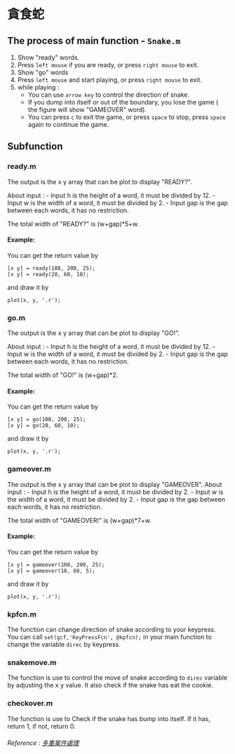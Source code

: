 # 貪食蛇

## The process of main function - `Snake.m`
1. Show "ready" words.
2. Press `left mouse` if you are ready, or press `right mouse` to exit.
3. Show "go" words
4. Press `left mouse` and start playing, or press `right mouse` to exit.
5. while playing :
    - You can use `arrow key` to control the direction of snake.
    - If you dump into itself or out of the boundary, you lose the game ( the figure will show "GAMEOVER" word).
    - You can press `c` to exit the game, or press `space` to stop, press `space` again to continue the game.
## Subfunction
### ready.m
The output is the x y array that can be plot to display "READY?".

About input :
    - Input h is the height of a word, it must be divided by 12.
    - Input w is the width of a word, it must be divided by 2.
    - Input gap is the gap between each words, it has no restriction.

The total width of "READY?" is (w+gap)*5+w.

#### Example:
You can get the return value by
``` matlab=
[x y] = ready(108, 200, 25);
[x y] = ready(20, 60, 10);
```
and draw it by
``` matlab=
plot(x, y, '.r');
```

### go.m
The output is the x y array that can be plot to display "GO!".

About input :
    - Input h is the height of a word, it must be divided by 12.
    - Input w is the width of a word, it must be divided by 2.
    - Input gap is the gap between each words, it has no restriction.

The total width of "GO!" is (w+gap)*2.

#### Example:
You can get the return value by
``` matlab=
[x y] = go(108, 200, 25);
[x y] = go(20, 60, 10);
```
and draw it by
``` matlab=
plot(x, y, '.r');
```
### gameover.m
The output is the x y array that can be plot to display "GAMEOVER".
About input :
    - Input h is the height of a word, it must be divided by 2.
    - Input w is the width of a word, it must be divided by 2.
    - Input gap is the gap between each words, it has no restriction.

The total width of "GAMEOVER!" is (w+gap)*7+w.

#### Example:
You can get the return value by
``` matlab=
[x y] = gameover(108, 200, 25);
[x y] = gameover(18, 60, 5);
```
and draw it by
``` matlab=
plot(x, y, '.r');
```

### kpfcn.m
The function can change direction of snake according to your keypress.
You can call `set(gcf,'KeyPressFcn', @kpfcn);` in your main function to change the variable `direc` by keypress.

### snakemove.m
The function is use to control the move of snake according to `direc` variable by adjusting the x y value.
It also check if the snake has eat the cookie.

### checkover.m
The function is use to Check if the snake has bump into itself. If it has, return 1, if not, return 0.



###### Reference : [多重案件處理](https://yuchungchuang.wordpress.com/2017/08/07/matlab-%E5%A4%9A%E9%87%8D%E6%8C%89%E9%8D%B5%E4%BA%8B%E4%BB%B6%E7%9A%84%E8%99%95%E7%90%86keypressfcn/)
